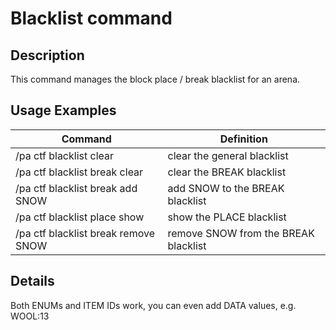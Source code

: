 # Blacklist command

## Description

This command manages the block place / break blacklist for an arena.

## Usage Examples

Command |  Definition
------------- | -------------
/pa ctf blacklist clear             | clear the general blacklist
/pa ctf blacklist break clear       | clear the BREAK blacklist
/pa ctf blacklist break add SNOW    | add SNOW to the BREAK blacklist
/pa ctf blacklist place show        | show the PLACE blacklist
/pa ctf blacklist break remove SNOW | remove SNOW from the BREAK blacklist

## Details

Both ENUMs and ITEM IDs work, you can even add DATA values, e.g. WOOL:13